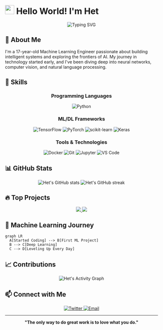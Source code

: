 # <img src="https://media.giphy.com/media/hvRJCLFzcasrR4ia7z/giphy.gif" width="30px"> Hello World! I'm Het

<div align="center">
  <img src="https://readme-typing-svg.herokuapp.com?font=Fira+Code&weight=600&size=24&duration=3000&pause=1000&color=6A5ACD&center=true&vCenter=true&width=435&lines=Machine+Learning+Engineer;Deep+Learning+Enthusiast;AI+Developer;Continuous+Learner" alt="Typing SVG" />
</div>

## 💫 About Me

I'm a 17-year-old Machine Learning Engineer passionate about building intelligent systems and exploring the frontiers of AI. My journey in technology started early, and I've been diving deep into neural networks, computer vision, and natural language processing.

## 🚀 Skills

<div align="center">
  
### Programming Languages
![Python](https://img.shields.io/badge/Python-3776AB?style=for-the-badge&logo=python&logoColor=white)

### ML/DL Frameworks
![TensorFlow](https://img.shields.io/badge/TensorFlow-FF6F00?style=for-the-badge&logo=tensorflow&logoColor=white)
![PyTorch](https://img.shields.io/badge/PyTorch-EE4C2C?style=for-the-badge&logo=pytorch&logoColor=white)
![scikit-learn](https://img.shields.io/badge/scikit--learn-F7931E?style=for-the-badge&logo=scikit-learn&logoColor=white)
![Keras](https://img.shields.io/badge/Keras-D00000?style=for-the-badge&logo=keras&logoColor=white)

### Tools & Technologies
![Docker](https://img.shields.io/badge/Docker-2496ED?style=for-the-badge&logo=docker&logoColor=white)
![Git](https://img.shields.io/badge/Git-F05032?style=for-the-badge&logo=git&logoColor=white)
![Jupyter](https://img.shields.io/badge/Jupyter-F37626?style=for-the-badge&logo=jupyter&logoColor=white)
![VS Code](https://img.shields.io/badge/VS_Code-007ACC?style=for-the-badge&logo=visual-studio-code&logoColor=white)

</div>

## 📊 GitHub Stats

<div align="center">
  <img src="https://github-readme-stats.vercel.app/api?username=Het-Sathwara&show_icons=true&theme=tokyonight" alt="Het's GitHub stats" />
  <img src="https://github-readme-streak-stats.herokuapp.com/?user=Het-Sathwara&theme=tokyonight" alt="Het's GitHub streak" />
</div>

## 🔥 Top Projects

<div align="center">
  <a href="https://github.com/Het-Sathwara/Null-llm">
    <img src="https://github-readme-stats.vercel.app/api/pin/?username=Het-Sathwara&repo=Null-llm&theme=tokyonight" />
  </a>
  <a href="https://github.com/Het-Sathwara/guardrail-pro">
    <img src="https://github-readme-stats.vercel.app/api/pin/?username=Het-Sathwara&repo=guardrail-pro&theme=tokyonight" />
  </a>
</div>

## 🧠 Machine Learning Journey

```mermaid
graph LR
  A[Started Coding] --> B[First ML Project]
  B --> C[Deep Learning]
  C --> D[Leveling Up Every Day]
```

## 📈 Contributions

<div align="center">
  <img src="https://github-readme-activity-graph.vercel.app/graph?username=Het-Sathwara&theme=tokyo-night" alt="Het's Activity Graph" />
</div>

## 📫 Connect with Me

<div align="center">

  <a href="https://x.com/TimeToCookFr" target="_blank">
    <img src="https://img.shields.io/badge/Twitter-1DA1F2?style=for-the-badge&logo=twitter&logoColor=white" alt="Twitter" />
  </a>
  <a href="mailto:het.work01@gmail.com">
    <img src="https://img.shields.io/badge/Email-D14836?style=for-the-badge&logo=gmail&logoColor=white" alt="Email" />
  </a>
</div>

---

<div align="center">
  
  **"The only way to do great work is to love what you do."**
  
</div>
